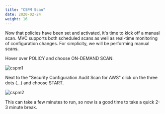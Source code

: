 ```yaml
---
title: "CSPM Scan"
date: 2020-02-24
weight: 16
---
```


Now that policies have been set and activated, it's time to kick off a manual scan. MVC supports both scheduled scans as well as real-time monitoring of configuration changes. For simplicity, we will be performing manual scans.

Hover over POLICY and choose ON-DEMAND SCAN.

![cspm1](/images/mvcscan/cspmscan01.png?classes=border,shadow)

Next to the "Security Configuration Audit Scan for AWS" click on the three dots (...) and choose START.

![cspm2](/images/mvcscan/cspmscan02.png?classes=border,shadow)

This can take a few minutes to run, so now is a good time to take a quick 2-3 minute break.

